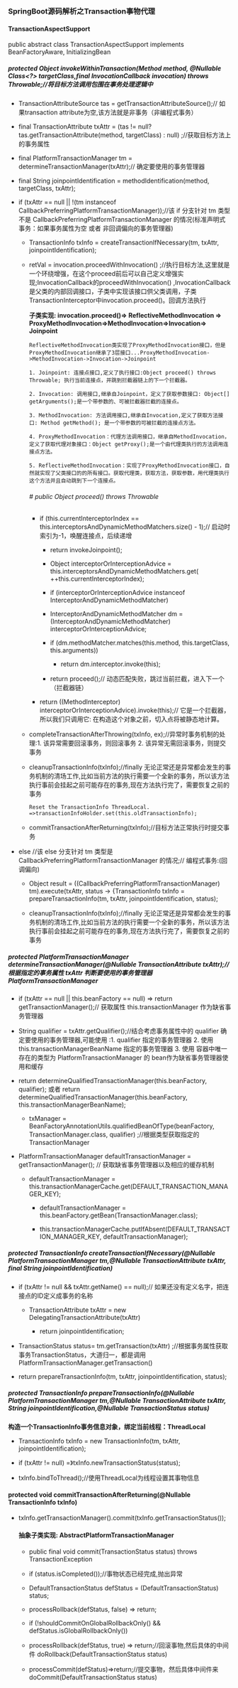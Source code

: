 ### SpringBoot源码解析之Transaction事物代理

#### TransactionAspectSupport

public abstract class TransactionAspectSupport implements BeanFactoryAware, InitializingBean

##### protected Object invokeWithinTransaction(Method method, @Nullable Class<?> targetClass,final InvocationCallback invocation) throws Throwable;//将目标方法调用包围在事务处理逻辑中

- TransactionAttributeSource tas = getTransactionAttributeSource();// 如果transaction attribute为空,该方法就是非事务（非编程式事务）

- final TransactionAttribute txAttr = (tas != null? tas.getTransactionAttribute(method, targetClass) : null)
  ;//获取目标方法上的事务属性

- final PlatformTransactionManager tm = determineTransactionManager(txAttr);// 确定要使用的事务管理器

- final String joinpointIdentification = methodIdentification(method, targetClass, txAttr);

- if (txAttr == null || !(tm instanceof CallbackPreferringPlatformTransactionManager));//该 if 分支针对 tm 类型不是
  CallbackPreferringPlatformTransactionManager 的情况(标准声明式事务：如果事务属性为空 或者 非回调偏向的事务管理器)

    - TransactionInfo txInfo = createTransactionIfNecessary(tm, txAttr, joinpointIdentification);

    - retVal = invocation.proceedWithInvocation()
      ;//执行目标方法,这里就是一个环绕增强，在这个proceed前后可以自己定义增强实现;InvocationCallback的proceedWithInvocation()
      ,InvocationCallback是父类的内部回调接口，子类中实现该接口供父类调用，子类TransactionInterceptor中invocation.proceed()。回调方法执行

      **子类实现: invocation.proceed()=> ReflectiveMethodInvocation => ProxyMethodInvocation=>MethodInvocation=>Invocation=>
      Joinpoint**

        ```
        ReflectiveMethodInvocation类实现了ProxyMethodInvocation接口，但是ProxyMethodInvocation继承了3层接口...ProxyMethodInvocation->MethodInvocation->Invocation->Joinpoint
        
        1. Joinpoint: 连接点接口,定义了执行接口:Object proceed() throws Throwable; 执行当前连接点，并跳到拦截器链上的下一个拦截器。
           
        2. Invocation: 调用接口,继承自Joinpoint，定义了获取参数接口: Object[] getArguments();是一个带参数的、可被拦截器拦截的连接点。
           
        3. MethodInvocation: 方法调用接口,继承自Invocation,定义了获取方法接口: Method getMethod(); 是一个带参数的可被拦截的连接点方法。
           
        4. ProxyMethodInvocation：代理方法调用接口，继承自MethodInvocation，定义了获取代理对象接口：Object getProxy();是一个由代理类执行的方法调用连接点方法。
           
        5. ReflectiveMethodInvocation：实现了ProxyMethodInvocation接口，自然就实现了父类接口的的所有接口。获取代理类，获取方法，获取参数，用代理类执行这个方法并且自动跳到下一个连接点。
        
        ```

      ###### # public Object proceed() throws Throwable

        - if (this.currentInterceptorIndex == this.interceptorsAndDynamicMethodMatchers.size() - 1);//
          启动时索引为-1，唤醒连接点，后续递增

            - return invokeJoinpoint();

            - Object interceptorOrInterceptionAdvice = this.interceptorsAndDynamicMethodMatchers.get(
              ++this.currentInterceptorIndex);

            - if (interceptorOrInterceptionAdvice instanceof InterceptorAndDynamicMethodMatcher)

            - InterceptorAndDynamicMethodMatcher dm = (InterceptorAndDynamicMethodMatcher)
              interceptorOrInterceptionAdvice;

            - if (dm.methodMatcher.matches(this.method, this.targetClass, this.arguments))

                - return dm.interceptor.invoke(this);

            - return proceed();// 动态匹配失败，跳过当前拦截，进入下一个（拦截器链）

        - return ((MethodInterceptor) interceptorOrInterceptionAdvice).invoke(this);// 它是一个拦截器，所以我们只调用它:
          在构造这个对象之前，切入点将被静态地计算。

    - completeTransactionAfterThrowing(txInfo, ex);//异常时事务机制的处理:1. 该异常需要回滚事务，则回滚事务 2. 该异常无需回滚事务，则提交事务

    - cleanupTransactionInfo(txInfo);//finally
      无论正常还是异常都会发生的事务机制的清场工作,比如当前方法的执行需要一个全新的事务，所以该方法执行事前会挂起之前可能存在的事务,现在方法执行完了，需要恢复之前的事务

      ```
      Reset the TransactionInfo ThreadLocal. =>transactionInfoHolder.set(this.oldTransactionInfo);

      ```
    - commitTransactionAfterReturning(txInfo);//目标方法正常执行时提交事务

- else //该 else 分支针对 tm 类型是 CallbackPreferringPlatformTransactionManager 的情况;// 编程式事务:(回调偏向)

    - Object result = ((CallbackPreferringPlatformTransactionManager) tm).execute(txAttr, status -> {TransactionInfo
      txInfo = prepareTransactionInfo(tm, txAttr, joinpointIdentification, status);

    - cleanupTransactionInfo(txInfo);//finally
      无论正常还是异常都会发生的事务机制的清场工作,比如当前方法的执行需要一个全新的事务，所以该方法执行事前会挂起之前可能存在的事务,现在方法执行完了，需要恢复之前的事务

##### protected PlatformTransactionManager determineTransactionManager(@Nullable TransactionAttribute txAttr);//根据指定的事务属性 txAttr 判断要使用的事务管理器 PlatformTransactionManager

- if (txAttr == null || this.beanFactory == null) => return getTransactionManager();// 获取属性 this.transactionManager
  作为缺省事务管理器

- String qualifier = txAttr.getQualifier();//结合考虑事务属性中的 qualifier 确定要使用的事务管理器,可能使用 :1. qualifier 指定的事务管理器 2. 使用
  this.transactionManagerBeanName 指定的事务管理器 3. 使用 容器中唯一存在的类型为 PlatformTransactionManager 的 bean作为缺省事务管理器使用和缓存

- return determineQualifiedTransactionManager(this.beanFactory, qualifier); 或者 return
  determineQualifiedTransactionManager(this.beanFactory, this.transactionManagerBeanName);

    - txManager = BeanFactoryAnnotationUtils.qualifiedBeanOfType(beanFactory, TransactionManager.class, qualifier)
      ;//根据类型获取指定的TransactionManager

- PlatformTransactionManager defaultTransactionManager = getTransactionManager(); // 获取缺省事务管理器以及相应的缓存机制

    - defaultTransactionManager = this.transactionManagerCache.get(DEFAULT_TRANSACTION_MANAGER_KEY);

        - defaultTransactionManager = this.beanFactory.getBean(TransactionManager.class);

        - this.transactionManagerCache.putIfAbsent(DEFAULT_TRANSACTION_MANAGER_KEY, defaultTransactionManager);

##### protected TransactionInfo createTransactionIfNecessary(@Nullable PlatformTransactionManager tm,@Nullable TransactionAttribute txAttr, final String joinpointIdentification)

- if (txAttr != null && txAttr.getName() == null);// 如果还没有定义名字，把连接点的ID定义成事务的名称

    - TransactionAttribute txAttr = new DelegatingTransactionAttribute(txAttr)

        - return joinpointIdentification;

- TransactionStatus status= tm.getTransaction(txAttr)
  ;//根据事务属性获取事务TransactionStatus，大道归一，都是调用PlatformTransactionManager.getTransaction()

- return prepareTransactionInfo(tm, txAttr, joinpointIdentification, status);

##### protected TransactionInfo prepareTransactionInfo(@Nullable PlatformTransactionManager tm,@Nullable TransactionAttribute txAttr, String joinpointIdentification,@Nullable TransactionStatus status)

**构造一个TransactionInfo事务信息对象，绑定当前线程：ThreadLocal<TransactionInfo>**

- TransactionInfo txInfo = new TransactionInfo(tm, txAttr, joinpointIdentification);

- if (txAttr != null) =》txInfo.newTransactionStatus(status);

- txInfo.bindToThread();//使用ThreadLocal为线程设置其事物信息

#### protected void commitTransactionAfterReturning(@Nullable TransactionInfo txInfo)

- txInfo.getTransactionManager().commit(txInfo.getTransactionStatus());

  #### 抽象子类实现: AbstractPlatformTransactionManager

    - public final void commit(TransactionStatus status) throws TransactionException

    - if (status.isCompleted());//事物状态已经完成,抛出异常

    - DefaultTransactionStatus defStatus = (DefaultTransactionStatus) status;

    - processRollback(defStatus, false) => return;

    - if (!shouldCommitOnGlobalRollbackOnly() && defStatus.isGlobalRollbackOnly())

    - processRollback(defStatus, true) => return;//回滚事物,然后具体的中间件 doRollback(DefaultTransactionStatus status)

    - processCommit(defStatus)=>return;//提交事物，然后具体中间件来doCommit(DefaultTransactionStatus status)